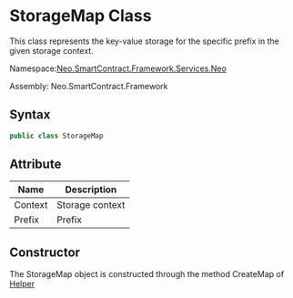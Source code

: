 # StorageMap Class

This class represents the key-value storage for the specific prefix in the given storage context.

Namespace:[Neo.SmartContract.Framework.Services.Neo](../neo.md)

Assembly: Neo.SmartContract.Framework

## Syntax

```c#
public class StorageMap
```

## Attribute

| Name                                   | Description |
| ---------------------------------------- | ---------- |
| Context | Storage context |
| Prefix | Prefix |

## Constructor

The StorageMap object is constructed through the method CreateMap of [Helper](Helper.md)
